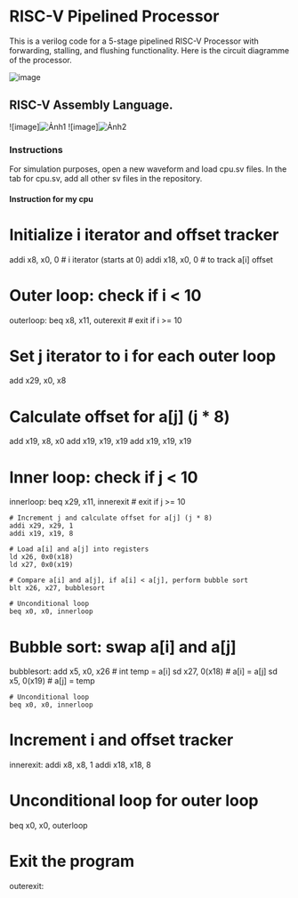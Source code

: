 # RISC-V Pipelined Processor

This is a verilog code for a 5-stage pipelined RISC-V Processor with forwarding, stalling, and flushing functionality. Here is the circuit diagramme of the processor.

![image](https://user-images.githubusercontent.com/56905673/117547053-f932fe00-b046-11eb-91af-9291291d4f52.png)

## RISC-V Assembly Language. 
![image]![Ảnh1](https://github.com/Vietngo2748/RICS-V-simple-core/assets/150679207/2428d09b-d6a1-4c81-962b-0c6e0980929a)
![image]![Ảnh2](https://github.com/Vietngo2748/RICS-V-simple-core/assets/150679207/b0614e91-e0d9-4a5d-b7a4-d08ffee7d511)

### Instructions
For simulation purposes, open a new waveform and load cpu.sv files. In the tab for cpu.sv, add all other sv files in the repository.

#### Instruction for my cpu
# Initialize i iterator and offset tracker
addi x8, x0, 0    # i iterator (starts at 0)
addi x18, x0, 0   # to track a[i] offset

# Outer loop: check if i < 10
outerloop:
  beq x8, x11, outerexit # exit if i >= 10

  # Set j iterator to i for each outer loop
  add x29, x0, x8

  # Calculate offset for a[j] (j * 8)
  add x19, x8, x0
  add x19, x19, x19
  add x19, x19, x19

  # Inner loop: check if j < 10
  innerloop:
    beq x29, x11, innerexit # exit if j >= 10

    # Increment j and calculate offset for a[j] (j * 8)
    addi x29, x29, 1
    addi x19, x19, 8

    # Load a[i] and a[j] into registers
    ld x26, 0x0(x18)
    ld x27, 0x0(x19)

    # Compare a[i] and a[j], if a[i] < a[j], perform bubble sort
    blt x26, x27, bubblesort

    # Unconditional loop
    beq x0, x0, innerloop

  # Bubble sort: swap a[i] and a[j]
  bubblesort:
    add x5, x0, x26   # int temp = a[i]
    sd x27, 0(x18)     # a[i] = a[j]
    sd x5, 0(x19)      # a[j] = temp

    # Unconditional loop
    beq x0, x0, innerloop

  # Increment i and offset tracker
  innerexit:
    addi x8, x8, 1
    addi x18, x18, 8

  # Unconditional loop for outer loop
  beq x0, x0, outerloop

# Exit the program
outerexit:

